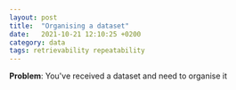 ```yaml
---
layout: post
title:  "Organising a dataset"
date:   2021-10-21 12:10:25 +0200
category: data
tags: retrievability repeatability
---
```


__Problem__: You've received a dataset and need to organise it

